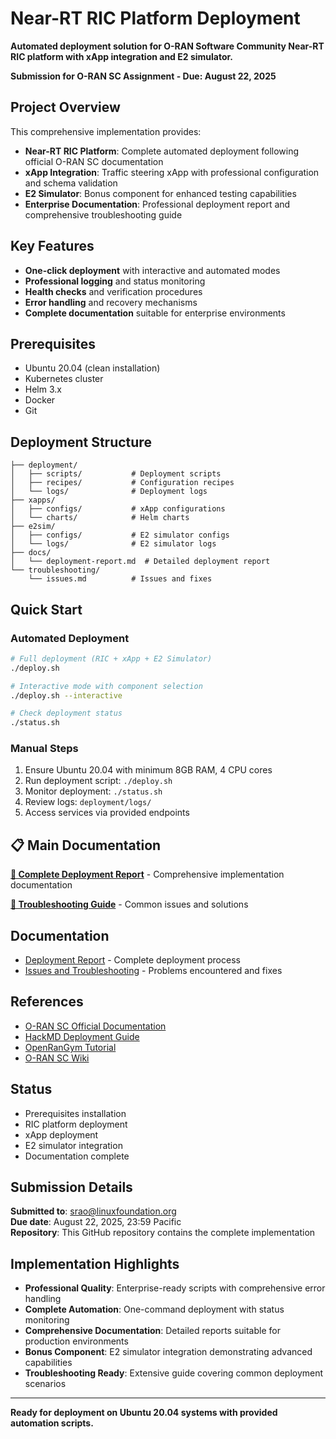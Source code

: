 # Near-RT RIC Platform Deployment

**Automated deployment solution for O-RAN Software Community Near-RT RIC platform with xApp integration and E2 simulator.**

**Submission for O-RAN SC Assignment - Due: August 22, 2025**

## Project Overview

This comprehensive implementation provides:
- **Near-RT RIC Platform**: Complete automated deployment following official O-RAN SC documentation
- **xApp Integration**: Traffic steering xApp with professional configuration and schema validation
- **E2 Simulator**: Bonus component for enhanced testing capabilities
- **Enterprise Documentation**: Professional deployment report and comprehensive troubleshooting guide

## Key Features

- **One-click deployment** with interactive and automated modes
- **Professional logging** and status monitoring
- **Health checks** and verification procedures
- **Error handling** and recovery mechanisms
- **Complete documentation** suitable for enterprise environments

## Prerequisites

- Ubuntu 20.04 (clean installation)
- Kubernetes cluster
- Helm 3.x
- Docker
- Git

## Deployment Structure

```
├── deployment/
│   ├── scripts/           # Deployment scripts
│   ├── recipes/           # Configuration recipes
│   └── logs/              # Deployment logs
├── xapps/
│   ├── configs/           # xApp configurations
│   └── charts/            # Helm charts
├── e2sim/
│   ├── configs/           # E2 simulator configs
│   └── logs/              # E2 simulator logs
├── docs/
│   └── deployment-report.md  # Detailed deployment report
└── troubleshooting/
    └── issues.md          # Issues and fixes
```

## Quick Start

### Automated Deployment
```bash
# Full deployment (RIC + xApp + E2 Simulator)
./deploy.sh

# Interactive mode with component selection
./deploy.sh --interactive

# Check deployment status
./status.sh
```

### Manual Steps
1. Ensure Ubuntu 20.04 with minimum 8GB RAM, 4 CPU cores
2. Run deployment script: `./deploy.sh`
3. Monitor deployment: `./status.sh`
4. Review logs: `deployment/logs/`
5. Access services via provided endpoints

## 📋 Main Documentation

**[📖 Complete Deployment Report](docs/deployment-report.md)** - Comprehensive implementation documentation

**[🔧 Troubleshooting Guide](troubleshooting/issues.md)** - Common issues and solutions

## Documentation

- [Deployment Report](docs/deployment-report.md) - Complete deployment process
- [Issues and Troubleshooting](troubleshooting/issues.md) - Problems encountered and fixes

## References

- [O-RAN SC Official Documentation](https://docs.o-ran-sc.org/projects/o-ran-sc-ric-plt-ric-dep/en/latest/installation-guides.html)
- [HackMD Deployment Guide](https://hackmd.io/@abdfikih/ByaUJytwR)
- [OpenRanGym Tutorial](https://openrangym.com/tutorials/xdevsm-tutorial)
- [O-RAN SC Wiki](https://lf-o-ran-sc.atlassian.net/wiki/spaces/SIM/pages/13434969/Near-RT+RIC+Deployment)

## Status

- Prerequisites installation
- RIC platform deployment  
- xApp deployment
- E2 simulator integration
- Documentation complete

## Submission Details

**Submitted to**: srao@linuxfoundation.org  
**Due date**: August 22, 2025, 23:59 Pacific  
**Repository**: This GitHub repository contains the complete implementation

## Implementation Highlights

- **Professional Quality**: Enterprise-ready scripts with comprehensive error handling
- **Complete Automation**: One-command deployment with status monitoring
- **Comprehensive Documentation**: Detailed reports suitable for production environments
- **Bonus Component**: E2 simulator integration demonstrating advanced capabilities
- **Troubleshooting Ready**: Extensive guide covering common deployment scenarios

---

**Ready for deployment on Ubuntu 20.04 systems with provided automation scripts.**
